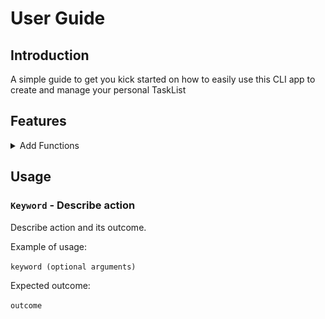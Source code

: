 # User Guide 

## Introduction
A simple guide to get you kick started on how to easily use this CLI app to create and manage your personal TaskList
## Features 
<details>
<summary>
Add Functions
</summary>
<br>

**Here are the commands to add different types of tasks into your tasklist**  
<br>
<br>
<details>
<summary>Add Todo</summary>

## `todo`
<br>

* Type `todo` followed by a space and then type in the 'todo' you wish to add into your list
<br>
<br>
<br>

![Todo](./Images/todo.png)
</details>

<details>
<summary>Add deadline</summary>

## `deadline`
<br>

* Type `deadline` followed by description of deadline, then followed by  `/by` followed by a space and then type the rest of the description
* Input date via `YYYY-MM-DD` format and time in `HH:MM` format if you wish to add date and time
<br>
<br>

![Deadline](./Images/deadline.png)
</details>
<details>
<summary>Add event</summary>

## `event`
<br>
<br>
*Type "event" followed by description of event, then followed by "/at" followed by a space and then type in ther rest of the description
<br>
*Input date via 'YYYY-MM-DD' format and time in 'HH:MM' format if you wish to add date and time
<br>
<br>

![Event](./Images/event.png)
</details>
</details>

## Usage

### `Keyword` - Describe action

Describe action and its outcome.

Example of usage: 

`keyword (optional arguments)`

Expected outcome:

`outcome`
